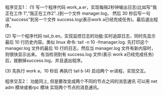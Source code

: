 程序交互1：
(1) 写一个程序代码 work_a.er，实现每隔2秒钟输出日志(比如写“我正在工作 1”,“我正在工作2”..)到一个文件 manager.log，
    然后 30 秒后写一句话"success"到另一个文件 success.log(表示work a已经完成任务)。最后退出程序。

(2) 写一个程序代码 tail_b.en。实现监控日志的功能:实时追踪日志，同时先显示最后 10 行历史内容。类似 linux 命令: tail -n 10 -fmanager.log.
    先打印这个 manager.log 文件的最后 10 行的日志，然后当 manager.log 文件有新内容时，则很快显示出来。 
    有当检测到有 success.log 文件(表示 work a已经完成任务)后，就删掉success.log，并且退出程序。

(3) 先执行 work a，10 秒后 再执行 tail b
(4) 启动两个 er进程，实现交互。

程序交互2：
    功能同上, 但是要改变成两个不同的节点之间的消息通讯
    可以用 net adm 模块或者rpc 模块 实现两个节点的消息通讯。